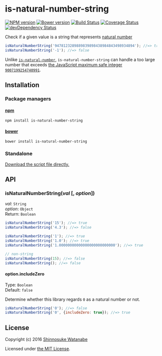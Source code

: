 # is-natural-number-string

[![NPM version](https://img.shields.io/npm/v/is-natural-number-string.svg)](https://www.npmjs.com/package/is-natural-number-string)
[![Bower version](https://img.shields.io/bower/v/is-natural-number-string.svg)](https://github.com/shinnn/is-natural-number-string/releases)
[![Build Status](https://travis-ci.org/shinnn/is-natural-number-string.svg?branch=master)](https://travis-ci.org/shinnn/is-natural-number-string)
[![Coverage Status](https://img.shields.io/coveralls/shinnn/is-natural-number-string.svg)](https://coveralls.io/r/shinnn/is-natural-number-string)
[![devDependency Status](https://david-dm.org/shinnn/is-natural-number-string/dev-status.svg)](https://david-dm.org/shinnn/is-natural-number-string#info=devDependencies)

Check if a given value is a string that represents [natural number](https://en.wikipedia.org/wiki/Natural_number)

```javascript
isNaturalNumberString('9478123289889839898438984843498934894'); //=> true
isNaturalNumberString('-1'); //=> false
```

Unlike [`is-natural-number`](https://github.com/shinnn/is-natural-number.js), `is-natural-number-string` can handle a too large number that exceeds [the JavaScript maximum safe integer `9007199254740991`](https://developer.mozilla.org/docs/Web/JavaScript/Reference/Global_Objects/Number/MAX_SAFE_INTEGER).

## Installation

### Package managers

#### [npm](https://www.npmjs.com/)

```
npm install is-natural-number-string
```

#### [bower](https://bower.io/)

```
bower install is-natural-number-string
```

### Standalone

[Download the script file directly.](https://raw.githubusercontent.com/shinnn/is-natural-number-string/master/browser.js)

## API

### isNaturalNumberString(*val* [, *option*])

*val*: `String`  
*option*: `Object`  
Return: `Boolean`

```javascript
isNaturalNumberString('15'); //=> true
isNaturalNumberString('4.3'); //=> false

isNaturalNumberString('1'); //=> true
isNaturalNumberString('1.0'); //=> true
isNaturalNumberString('1.00000000000000000000000000'); //=> true

// non-string
isNaturalNumberString(15); //=> false
isNaturalNumberString(); //=> false
```

#### option.includeZero

Type: `Boolean`  
Default: `false`

Determine whether this library regards `0` as a natural number or not. 

```javascript
isNaturalNumberString('0'); //=> false
isNaturalNumberString('0', {includeZero: true}); //=> true
```

## License

Copyright (c) 2016 [Shinnosuke Watanabe](https://github.com/shinnn)

Licensed under [the MIT License](./LICENSE).
